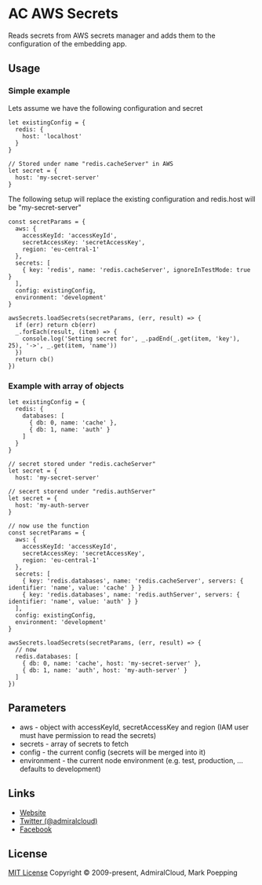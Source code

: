 # AC AWS Secrets
Reads secrets from AWS secrets manager and adds them to the configuration of the embedding app.

## Usage

### Simple example
Lets assume we have the following configuration and secret

```
let existingConfig = {
  redis: {
    host: 'localhost'
  }
}

// Stored under name "redis.cacheServer" in AWS
let secret = {
  host: 'my-secret-server'
}
```

The following setup will replace the existing configuration and redis.host will be "my-secret-server"
```
const secretParams = {
  aws: {
    accessKeyId: 'accessKeyId',
    secretAccessKey: 'secretAccessKey',
    region: 'eu-central-1'
  },
  secrets: [
    { key: 'redis', name: 'redis.cacheServer', ignoreInTestMode: true }
  ],
  config: existingConfig,
  environment: 'development'
}

awsSecrets.loadSecrets(secretParams, (err, result) => {
  if (err) return cb(err)
  _.forEach(result, (item) => {
    console.log('Setting secret for', _.padEnd(_.get(item, 'key'), 25), '->', _.get(item, 'name'))
  })
  return cb()
})
```

### Example with array of objects

```
let existingConfig = {
  redis: {
    databases: [
      { db: 0, name: 'cache' },
      { db: 1, name: 'auth' }
    ]
  }
}

// secret stored under "redis.cacheServer"
let secret = {
  host: 'my-secret-server'

// secert storend under "redis.authServer"
let secret = {
  host: 'my-auth-server
}

// now use the function
const secretParams = {
  aws: {
    accessKeyId: 'accessKeyId',
    secretAccessKey: 'secretAccessKey',
    region: 'eu-central-1'
  },
  secrets: [
    { key: 'redis.databases', name: 'redis.cacheServer', servers: { identifier: 'name', value: 'cache' } }
    { key: 'redis.databases', name: 'redis.authServer', servers: { identifier: 'name', value: 'auth' } }
  ],
  config: existingConfig,
  environment: 'development'
}

awsSecrets.loadSecrets(secretParams, (err, result) => {
  // now 
  redis.databases: [
    { db: 0, name: 'cache', host: 'my-secret-server' },
    { db: 1, name: 'auth', host: 'my-auth-server' }
  ]
})

```

## Parameters
+ aws - object with accessKeyId, secretAccessKey and region (IAM user must have permission to read the secrets)
+ secrets - array of secrets to fetch
+ config - the current config (secrets will be merged into it)
+ environment - the current node environment (e.g. test, production, ... defaults to development)

## Links
- [Website](https://www.admiralcloud.com/)
- [Twitter (@admiralcloud)](https://twitter.com/admiralcloud)
- [Facebook](https://www.facebook.com/MediaAssetManagement/)

## License
[MIT License](https://opensource.org/licenses/MIT) Copyright © 2009-present, AdmiralCloud, Mark Poepping